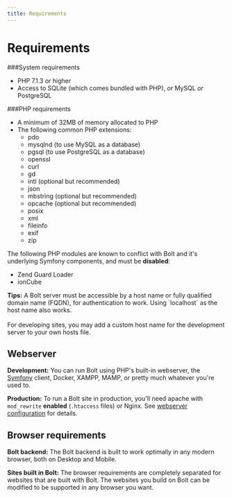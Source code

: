 ```yaml
---
title: Requirements
---
```

Requirements
============

###System requirements

  - PHP 7.1.3 or higher
  - Access to SQLite (which comes bundled with PHP), _or_ MySQL _or_
    PostgreSQL

###PHP requirements

  - A minimum of 32MB of memory allocated to PHP
  - The following common PHP extensions:
    - pdo
    - mysqlnd (to use MySQL as a database)
    - pgsql (to use PostgreSQL as a database)
    - openssl
    - curl
    - gd
    - intl (optional but recommended)
    - json
    - mbstring (optional but recommended)
    - opcache (optional but recommended)
    - posix
    - xml
    - fileinfo
    - exif
    - zip

The following PHP modules are known to conflict with Bolt and it's
underlying Symfony components, and must be **disabled**:

  - Zend Guard Loader
  - ionCube

<p class="tips"><strong>Tips:</strong> A Bolt server must be accessible by a
host name or fully qualified domain name (FQDN), for authentication to work.
Using `localhost` as the host name also works.
<br><br>
For developing sites, you may add a custom host name for the
development server to your own hosts file.</p>

Webserver
---------

**Development:** You can run Bolt using PHP's built-in webserver, the
[Symfony][cli] client, Docker, XAMPP, MAMP, or pretty much whatever you're used
to.

**Production:** To run a Bolt site in production, you'll need apache with `mod_rewrite`
<strong>enabled</strong> (`.htaccess` files) or Nginx. See [webserver configuration][webserver] for details.

Browser requirements
--------------------

**Bolt backend:** The Bolt backend is built to work optimally in any modern
browser, both on Desktop and Mobile.

**Sites built in Bolt:** The browser requirements are completely separated for websites that are built with Bolt.
The websites you build on Bolt can be modified to be supported in any browser you want.


[webserver]: installation/webserver/nginx
[cli]: https://symfony.com/download
